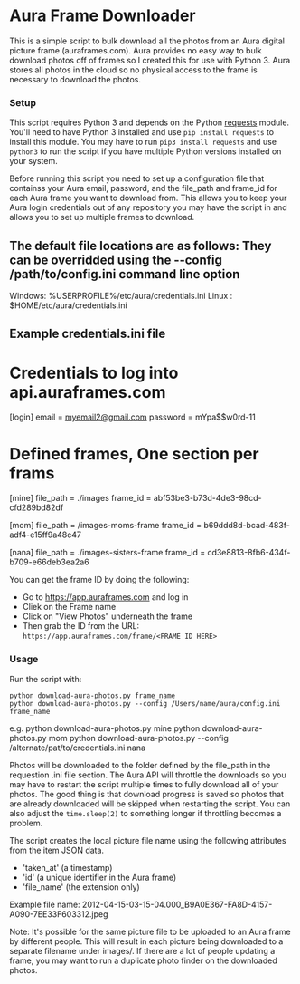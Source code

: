 # Aura Frame Downloader

This is a simple script to bulk download all the photos from an Aura digital picture frame (auraframes.com). Aura provides no easy way to bulk download photos off of frames so I created this for use with Python 3. Aura stores all photos in the cloud so no physical access to the frame is necessary to download the photos.

### Setup

This script requires Python 3 and depends on the Python [requests](https://github.com/psf/requests) module. You'll need to have Python 3 installed and use `pip install requests` to install this module. You may have to run `pip3 install requests` and use `python3` to run the script if you have multiple Python versions installed on your system.

Before running this script you need to set up a configuration file that containss your Aura email, password, and the file_path and frame_id for each Aura frame you want to download from. This allows you to keep your Aura login credentials out of any repository you may have the script in and allows you to set up multiple frames to download.

The default file locations are as follows:
They can be overridded using the --config /path/to/config.ini command line option
--------------------------------------------------
Windows: %USERPROFILE%/etc/aura/credentials.ini
Linux  : $HOME/etc/aura/credentials.ini

Example credentials.ini file
---------------------------------------------------------------
# Credentials to log into api.auraframes.com
[login]
email = myemail2@gmail.com
password = mYpa$$w0rd-11

# Defined frames, One section per frams
[mine]
file_path = ./images
frame_id  = abf53be3-b73d-4de3-98cd-cfd289bd82df

[mom]
file_path = /images-moms-frame
frame_id  = b69ddd8d-bcad-483f-adf4-e15ff9a48c47

[nana]
file_path = ./images-sisters-frame
frame_id = cd3e8813-8fb6-434f-b709-e66deb3ea2a6


You can get the frame ID by doing the following:

 * Go to https://app.auraframes.com and log in
 * Cliek on the Frame name
 * Click on "View Photos" underneath the frame
 * Then grab the ID from the URL: `https://app.auraframes.com/frame/<FRAME ID HERE>`


### Usage

Run the script with:

    python download-aura-photos.py frame_name
    python download-aura-photos.py --config /Users/name/aura/config.ini frame_name

e.g.
    python download-aura-photos.py mine
    python download-aura-photos.py mom
    python download-aura-photos.py --config /alternate/pat/to/credentials.ini nana


Photos will be downloaded to the folder defined by the file_path in the requestion .ini file section. The Aura API will throttle the downloads so you may have to restart the script multiple times to fully download all of your photos. 
The good thing is that download progress is saved so photos that are already downloaded will be skipped when restarting the script. You can also adjust the `time.sleep(2)` to something longer if throttling becomes a problem.

The script creates the local picture file name using the following attributes from the 
item JSON data.
- 'taken_at' (a timestamp) 
- 'id' (a unique identifier in the Aura frame)
- 'file_name' (the extension only) 

Example file name: 2012-04-15-03-15-04.000_B9A0E367-FA8D-4157-A090-7EE33F603312.jpeg

Note: It's possible for the same picture file to be uploaded to an Aura
frame by different people.  This will result in each picture being downloaded
to a separate filename under images/.  If there are a lot of people updating
a frame, you may want to run a duplicate photo finder on the downloaded 
photos.
